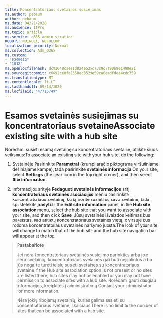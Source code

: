 ```yaml
---
title: Koncentratoriaus svetainės susiejimas
ms.author: pebaum
author: pebaum
ms.date: 04/21/2020
ms.audience: ITPro
ms.topic: article
ms.service: o365-administration
ROBOTS: NOINDEX, NOFOLLOW
localization_priority: Normal
ms.collection: Adm_O365
ms.custom:
- "5300012"
- "1012"
ms.openlocfilehash: dc81648caee1d824e525c73c9d7a90b9e1490e21
ms.sourcegitcommit: c6692ce0fa1358ec3529e59ca0ecdfdea4cdc759
ms.translationtype: MT
ms.contentlocale: lt-LT
ms.lasthandoff: 09/14/2020
ms.locfileid: "47715749"
---
```

# <a name="associate-existing-site-with-a-hub-site"></a><span data-ttu-id="723c1-102">Esamos svetainės susiejimas su koncentratoriaus svetaine</span><span class="sxs-lookup"><span data-stu-id="723c1-102">Associate existing site with a hub site</span></span>

<span data-ttu-id="723c1-103">Norėdami susieti esamą svetainę su koncentratoriaus svetaine, atlikite šiuos veiksmus:</span><span class="sxs-lookup"><span data-stu-id="723c1-103">To associate an existing site with your hub site, do the following:</span></span>
  
1. <span data-ttu-id="723c1-104">Svetainėje Pasirinkite **Parametrai** (krumpliaračio piktogramą viršutiniame dešiniajame kampe), tada pasirinkite **svetainės informacija**.</span><span class="sxs-lookup"><span data-stu-id="723c1-104">On your site, select **Settings** (the gear icon in the top right corner), and then select **Site information**.</span></span>

2. <span data-ttu-id="723c1-105">Informacijos srityje **Redaguoti svetainės informacijos** sritį **koncentratoriaus svetainės asociacijos** meniu pasirinkite koncentratoriaus svetainę, kurią norite susieti su savo svetaine, tada spustelėkite **įrašyti**.</span><span class="sxs-lookup"><span data-stu-id="723c1-105">In the **Edit site information** panel, in the **Hub site association** menu, select the hub site that you want to associate with your site, and then click **Save**.</span></span> <span data-ttu-id="723c1-106">Jūsų svetainės išvaizdos keitimas bus pakeistas, kad atitiktų koncentratoriaus svetainės vietą, o viršuje bus rodoma koncentratoriaus svetainės naršymo juosta.</span><span class="sxs-lookup"><span data-stu-id="723c1-106">The look of your site will change to match that of the hub site and the hub site navigation bar will appear at the top.</span></span>

><span data-ttu-id="723c1-107">**Pastaba**</span><span class="sxs-lookup"><span data-stu-id="723c1-107">**Note**</span></span>
>
><span data-ttu-id="723c1-108">Jei nėra koncentratoriaus svetainės susiejimo parinkties arba joje nėra svetainių, koncentratoriaus svetainės gali būti neįgalintos arba jūs negalite turėti teisių susieti svetaines su koncentratoriaus svetaine.</span><span class="sxs-lookup"><span data-stu-id="723c1-108">If the Hub site association option is not present or no sites are listed there, hub sites may not be enabled or you may not have permission to associate sites with a hub site.</span></span> <span data-ttu-id="723c1-109">Norėdami gauti daugiau informacijos, kreipkitės į administratorių.</span><span class="sxs-lookup"><span data-stu-id="723c1-109">Contact your administrator for more information.</span></span>
>
><span data-ttu-id="723c1-110">Nėra jokių ribojamų svetainių, kurias galima susieti su koncentratoriaus svetaine, skaičiaus.</span><span class="sxs-lookup"><span data-stu-id="723c1-110">There is no limit to the number of sites that can be associated with a hub site.</span></span>
  
